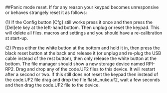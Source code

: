 ##Panic mode reset. If for any reason your keypad becomes unresponsive or behaves strangely reset it as follows:

(1) If the Config button [Cfg] still works press it once and then press the [Del]ete key at the left-hand bottom. Then unplug
    or reset the keypad. This will delete all files. macros and settings and you should have a re-calibration st start-up.
    
(2) Press either the white button at the bottom and hold it in, then press the black reset button at the back and release it 
    (or unplug and re-plug the USB cable instead of the rest button), then only release the white button at the bottom. The file
    manager should show a new storage device named RPI-RP2. Drag and drop any of the code.UF2 files to this device. It will 
    restart after a second or two. If this still does not reset the keypad then instead of the code.UF2 file drag and drop the
    file flash_nuke.uf2, wait a few seconds and then drag the code.UF2 file to the device.
